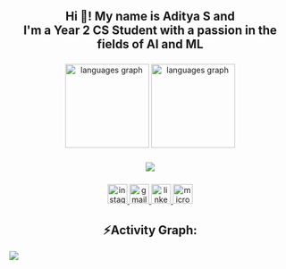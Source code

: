 <h2 align="center">Hi 👋! My name is Aditya S and <br>
I'm a Year 2 CS Student with a passion in the fields of AI and ML</h2>

###

<div align="center">
        <img src="https://github-readme-stats.vercel.app/api/top-langs?username=adityashibu&locale=en&hide_title=false&layout=compact&card_width=320&langs_count=5&theme=dracula&hide_border=false" height="150" alt="languages graph"  />
        <img src="https://github-readme-stats.vercel.app/api?username=adityashibu&show_icons=true&theme=dracula" height="150" alt="languages graph"  />
</div>

###

<p align="center">
  <a href="https://skillicons.dev">
    <img src="https://skillicons.dev/icons?i=py,java,c,ocaml,js,html,css,git,github,githubactions"/>
  </a>
</p>

###

<div align="center">
  <a href="https://www.instagram.com/adwii.iii/" target="_blank">
    <img src="https://img.shields.io/static/v1?message=Instagram&logo=instagram&label=&color=E4405F&logoColor=white&labelColor=&style=for-the-badge" height="35" alt="instagram logo"  />
  </a>
  <a href="mailto:adityashibuonline@gmail.com" target="_blank">
    <img src="https://img.shields.io/static/v1?message=Gmail&logo=gmail&label=&color=D14836&logoColor=white&labelColor=&style=for-the-badge" height="35" alt="gmail logo"  />
  </a>
  <a href="https://www.linkedin.com/in/adityashibu/" target="_blank">
    <img src="https://img.shields.io/static/v1?message=LinkedIn&logo=linkedin&label=&color=0077B5&logoColor=white&labelColor=&style=for-the-badge" height="35" alt="linkedin logo"  />
  </a>
  <a href="mailto:as2397@hw.ac.uk" target="_blank">
    <img src="https://img.shields.io/static/v1?message=Outlook&logo=microsoft-outlook&label=&color=0078D4&logoColor=white&labelColor=&style=for-the-badge" height="35" alt="microsoft-outlook logo"  />
  </a>
</div>
<h2 align="center">⚡Activity Graph:</h2>
<img align="center" src="https://github-readme-activity-graph.vercel.app/graph?username=adityashibu&theme=react-dark"/>
